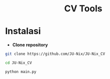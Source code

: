 <h1 align="center">CV Tools</h1>


# Instalasi

- **Clone repository**
```bash
git clone https://github.com/JU-Nix/JU-Nix_CV
```
```sh
cd JU-Nix_CV
```
```bash
python main.py
```
